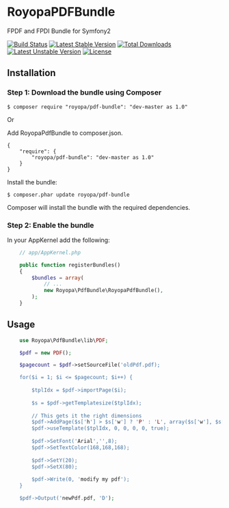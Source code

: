 RoyopaPDFBundle
===============

FPDF and FPDI Bundle for Symfony2

[![Build Status](https://travis-ci.org/royopa/RoyopaPdfBundle.png?branch=master)](https://travis-ci.org/royopa/RoyopaPdfBundle)
[![Latest Stable Version](https://poser.pugx.org/royopa/pdf-bundle/v/stable.svg)](https://packagist.org/packages/royopa/pdf-bundle) [![Total Downloads](https://poser.pugx.org/royopa/pdf-bundle/downloads.svg)](https://packagist.org/packages/royopa/pdf-bundle) [![Latest Unstable Version](https://poser.pugx.org/royopa/pdf-bundle/v/unstable.svg)](https://packagist.org/packages/royopa/pdf-bundle) [![License](https://poser.pugx.org/royopa/pdf-bundle/license.svg)](https://packagist.org/packages/royopa/pdf-bundle)

## Installation

### Step 1: Download the bundle using Composer

    $ composer require "royopa/pdf-bundle": "dev-master as 1.0"

Or

Add RoyopaPdfBundle to composer.json.

    {
        "require": {
            "royopa/pdf-bundle": "dev-master as 1.0"
        }
    }

Install the bundle:

    $ composer.phar update royopa/pdf-bundle

Composer will install the bundle with the required dependencies.

### Step 2: Enable the bundle

In your AppKernel add the following:

```php
    // app/AppKernel.php

    public function registerBundles()
    {
        $bundles = array(
            // ...
            new Royopa\PdfBundle\RoyopaPdfBundle(),
        );
    }
```

## Usage

```php
    use Royopa\PdfBundle\lib\PDF;

    $pdf = new PDF();

    $pagecount = $pdf->setSourceFile('oldPdf.pdf);

    for($i = 1; $i <= $pagecount; $i++) {
        
        $tplIdx = $pdf->importPage($i);
        
        $s = $pdf->getTemplatesize($tplIdx);
        
        // This gets it the right dimensions
        $pdf->AddPage($s['h'] > $s['w'] ? 'P' : 'L', array($s['w'], $s['h']), true); 
        $pdf->useTemplate($tplIdx, 0, 0, 0, 0, true);
        
        $pdf->SetFont('Arial','',8);
        $pdf->SetTextColor(168,168,168);
        
        $pdf->SetY(20);
        $pdf->SetX(80);
        
        $pdf->Write(0, 'modify my pdf');
    }

    $pdf->Output('newPdf.pdf, 'D');
```
